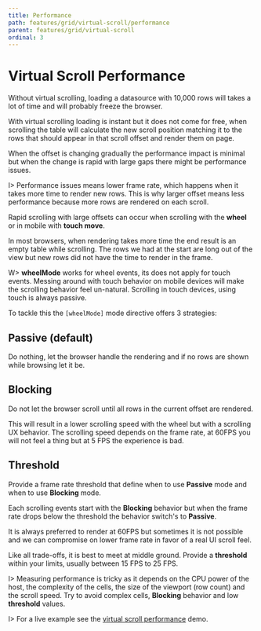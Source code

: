 ```yaml
---
title: Performance
path: features/grid/virtual-scroll/performance
parent: features/grid/virtual-scroll
ordinal: 3
---
```


# Virtual Scroll Performance

Without virtual scrolling, loading a datasource with 10,000 rows will takes a lot of time and will probably freeze the browser.

With virtual scrolling loading is instant but it does not come for free, when scrolling the table will calculate the new scroll position matching
it to the rows that should appear in that scroll offset and render them on page.

When the offset is changing gradually the performance impact is minimal but when the change is rapid with large gaps there might be performance issues.

I> Performance issues means lower frame rate, which happens when it takes more time to render new rows. This is why larger offset means less performance
because more rows are rendered on each scroll.

Rapid scrolling with large offsets can occur when scrolling with the **wheel** or in mobile with **touch move**.

In most browsers, when rendering takes more time the end result is an empty table while scrolling. The rows we had at the start are long out of the view but new rows
did not have the time to render in the frame.

W> **wheelMode** works for wheel events, its does not apply for touch events. Messing around with touch behavior on mobile devices will
make the scrolling behavior feel un-natural. Scrolling in touch devices, using touch is always passive.

To tackle this the `[wheelMode]` mode directive offers 3 strategies:

## Passive (default)

Do nothing, let the browser handle the rendering and if no rows are shown while browsing let it be.

## Blocking

Do not let the browser scroll until all rows in the current offset are rendered.

This will result in a lower scrolling speed with the wheel but with a scrolling UX behavior. The scrolling speed
depends on the frame rate, at 60FPS you will not feel a thing but at 5 FPS the experience is bad.

## Threshold

Provide a frame rate threshold that define when to use **Passive** mode and when to use **Blocking** mode.

Each scrolling events start with the **Blocking** behavior but when the frame rate drops below the threshold the behavior
switch's to **Passive**.

It is always preferred to render at 60FPS but sometimes it is not possible and we can compromise on lower frame rate in favor of a real UI scroll feel.

Like all trade-offs, it is best to meet at middle ground. Provide a **threshold** within your limits, usually between 15 FPS to 25 FPS.

I> Measuring performance is tricky as it depends on the CPU power of the host, the complexity of the cells, the size of the viewport (row count) and the scroll speed.
Try to avoid complex cells, **Blocking** behavior and low **threshold** values.

I> For a live example see the [virtual scroll performance](../../../../demos/virtual-scroll-performance) demo.
